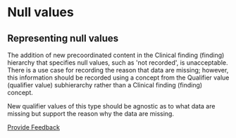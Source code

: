 # Null values

## Representing null values

The addition of new precoordinated content in the Clinical finding (finding) hierarchy that specifies null values, such as 'not recorded', is unacceptable.  
There is a use case for recording the reason that data are missing; however, this information should be recorded using a concept from the Qualifier value (qualifier value) subhierarchy rather than a Clinical finding (finding) concept.

New qualifier values of this type should be agnostic as to what data are missing but support the reason why the data are missing.






<a href="https://docs.google.com/forms/d/e/1FAIpQLScTmbZIf0UEQwYDkY27EEWBkaiYkHSbR0_9DmFrMLXoQLyL7Q/viewform?usp=pp_url&entry.1767247133=SCT+Editorial+Guide&entry.670899847=Null%20values" class="button primary">Provide Feedback</a>
